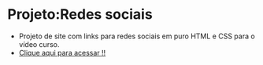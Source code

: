 # Projeto:Redes sociais

* Projeto de site com links para redes sociais em puro HTML e CSS para o vídeo curso. 
* [Clique aqui para acessar !!]()
